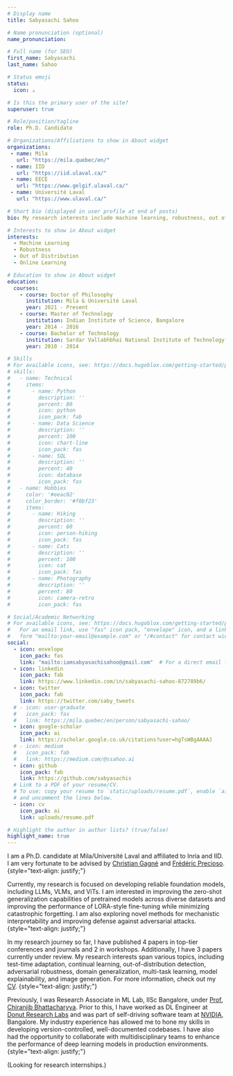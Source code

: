 ```yaml
---
# Display name
title: Sabyasachi Sahoo

# Name pronunciation (optional)
name_pronunciation:

# Full name (for SEO)
first_name: Sabyasachi
last_name: Sahoo

# Status emoji
status:
  icon: ☕️

# Is this the primary user of the site?
superuser: true

# Role/position/tagline
role: Ph.D. Candidate

# Organizations/Affiliations to show in About widget
organizations:
 - name: Mila
   url: "https://mila.quebec/en/"
 - name: IID
   url: "https://iid.ulaval.ca/"
 - name: EECE
   url: "https://www.gelgif.ulaval.ca/"
 - name: Université Laval
   url: "https://www.ulaval.ca/"

# Short bio (displayed in user profile at end of posts)
bio: My research interests include machine learning, robustness, out of distribution and online learning.

# Interests to show in About widget
interests:
  - Machine Learning
  - Robustness
  - Out of Distribution
  - Online Learning

# Education to show in About widget
education:
  courses:
    - course: Doctor of Philosophy
      institution: Mila & Université Laval
      year: 2021 - Present
    - course: Master of Technology
      institution: Indian Institute of Science, Bangalore
      year: 2014 - 2016
    - course: Bachelor of Technology
      institution: Sardar Vallabhbhai National Institute of Technology, Surat
      year: 2010 - 2014

# Skills
# For available icons, see: https://docs.hugoblox.com/getting-started/page-builder/#icons
# skills:
#   - name: Technical
#     items:
#       - name: Python
#         description: ''
#         percent: 80
#         icon: python
#         icon_pack: fab
#       - name: Data Science
#         description: ''
#         percent: 100
#         icon: chart-line
#         icon_pack: fas
#       - name: SQL
#         description: ''
#         percent: 40
#         icon: database
#         icon_pack: fas
#   - name: Hobbies
#     color: '#eeac02'
#     color_border: '#f0bf23'
#     items:
#       - name: Hiking
#         description: ''
#         percent: 60
#         icon: person-hiking
#         icon_pack: fas
#       - name: Cats
#         description: ''
#         percent: 100
#         icon: cat
#         icon_pack: fas
#       - name: Photography
#         description: ''
#         percent: 80
#         icon: camera-retro
#         icon_pack: fas

# Social/Academic Networking
# For available icons, see: https://docs.hugoblox.com/getting-started/page-builder/#icons
#   For an email link, use "fas" icon pack, "envelope" icon, and a link in the
#   form "mailto:your-email@example.com" or "/#contact" for contact widget.
social:
  - icon: envelope
    icon_pack: fas
    link: "mailto:iamsabyasachisahoo@gmail.com"  # For a direct email link, use "mailto:test@example.org" or '/#contact'.
  - icon: linkedin
    icon_pack: fab
    link: https://www.linkedin.com/in/sabyasachi-sahoo-872789b6/
  - icon: twitter
    icon_pack: fab
    link: https://twitter.com/saby_tweets
  # - icon: user-graduate
  #   icon_pack: fas
  #   link: https://mila.quebec/en/person/sabyasachi-sahoo/
  - icon: google-scholar
    icon_pack: ai
    link: https://scholar.google.co.uk/citations?user=hgTsWBgAAAAJ
  # - icon: medium
  #   icon_pack: fab
  #   link: https://medium.com/@ssahoo.ai
  - icon: github
    icon_pack: fab
    link: https://github.com/sabyasachis
  # Link to a PDF of your resume/CV.
  # To use: copy your resume to `static/uploads/resume.pdf`, enable `ai` icons in `params.yaml`,
  # and uncomment the lines below.
  - icon: cv
    icon_pack: ai
    link: uploads/resume.pdf

# Highlight the author in author lists? (true/false)
highlight_name: true
---
```


I am a Ph.D. candidate at Mila/Université Laval and affiliated to Inria and IID. I am very fortunate to be advised by [Christian Gagné](http://vision.gel.ulaval.ca/~cgagne/) and [Frédéric Precioso](https://www.i3s.unice.fr/~precioso/).
{style="text-align: justify;"}

Currently, my research is focused on developing reliable foundation models, including LLMs, VLMs, and ViTs. I am interested in improving the zero-shot generalization capabilities of pretrained models across diverse datasets and improving the performance of LORA-style fine-tuning while minimizing catastrophic forgetting. I am also exploring novel methods for mechanistic interpretability and improving defense against adversarial attacks.
{style="text-align: justify;"}

In my research journey so far, I have published 4 papers in top-tier conferences and journals and 2 in workshops. Additionally, I have 3 papers currently under review. My research interests span various topics, including test-time adaptation, continual learning, out-of-distribution detection, adversarial robustness, domain generalization, multi-task learning, model explainability, and image generation. For more information, check out my [CV](uploads/resume.pdf).
{style="text-align: justify;"}

Previously, I was Research Associate in ML Lab, IISc Bangalore, under [Prof. Chiranjib Bhattacharyya](https://www.csa.iisc.ac.in/~chiru/).  Prior to this, I have worked as DL Engineer at [Donut Research Labs](https://www.icecreamlabs.com/) and was part of self-driving software team at [NVIDIA](https://www.nvidia.com/en-in/), Bangalore. My industry experience has allowed me to hone my skills in developing version-controlled, well-documented codebases. I have also had the opportunity to collaborate with multidisciplinary teams to enhance the performance of deep learning models in production environments.
{style="text-align: justify;"}

(Looking for research internships.)